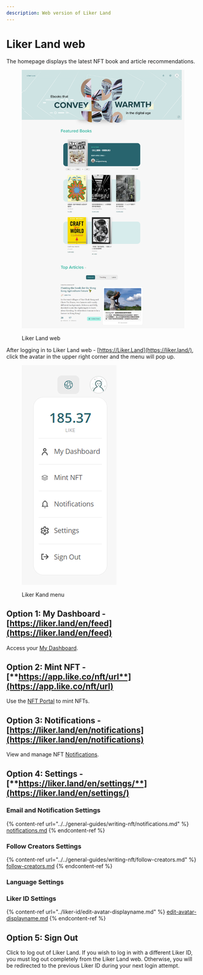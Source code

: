 ```yaml
---
description: Web version of Liker Land
---
```


# Liker Land web

The homepage displays the latest NFT book and article recommendations.

<figure><img src="../../.gitbook/assets/Liker Land web-en.png" alt=""><figcaption><p>Liker Land web</p></figcaption></figure>

After logging in to Liker Land web - [https://Liker.Land](https://liker.land/), click the avatar in the upper right corner and the menu will pop up.

<figure><img src="../../.gitbook/assets/Liker Land menu-en.png" alt=""><figcaption><p>Liker Kand menu</p></figcaption></figure>

## **Option 1:** My Dashboard - [https://liker.land/en/feed](https://liker.land/en/feed)

Access your [My Dashboard](../../general-guides/writing-nft/dashboard.md).

## **Option 2: Mint NFT -** [**https://app.like.co/nft/url**](https://app.like.co/nft/url)

Use the [NFT Portal](../../general-guides/writing-nft/nft-portal.md) to mint NFTs.

## Option 3: Notifications - [https://liker.land/en/notifications](https://liker.land/en/notifications)

View and manage NFT [Notifications](../../general-guides/writing-nft/notifications.md).

## **Option 4: Settings -** [**https://liker.land/en/settings/**](https://liker.land/en/settings/)

### Email and Notification Settings

{% content-ref url="../../general-guides/writing-nft/notifications.md" %}
[notifications.md](../../general-guides/writing-nft/notifications.md)
{% endcontent-ref %}

### Follow Creators Settings

{% content-ref url="../../general-guides/writing-nft/follow-creators.md" %}
[follow-creators.md](../../general-guides/writing-nft/follow-creators.md)
{% endcontent-ref %}

### Language Settings

### Liker ID Settings

{% content-ref url="../liker-id/edit-avatar-displayname.md" %}
[edit-avatar-displayname.md](../liker-id/edit-avatar-displayname.md)
{% endcontent-ref %}

## **Option 5: Sign Out**

Click to log out of Liker Land. If you wish to log in with a different Liker ID, you must log out completely from the Liker Land web. Otherwise, you will be redirected to the previous Liker ID during your next login attempt.
